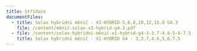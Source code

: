 ```yaml
---
title: Střídače
documentFiles:
  - title: Solax hybridní měnič - X3-HYBRID-5,6,8,10,12,15.0 G4.3
    file: /content/měnič-solax-x3-hybrid-g4.3.pdf
  - file: /content/solax-hybridní-měnič-x1-hybrid-g4-3-3.7-4.6-5-6-7.5.pdf
    title: Solax hybridní měnič - X1-HYBRID G4 - 3,3.7,4.6,5,6,7.5
---
```

